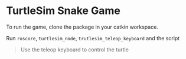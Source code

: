 # TurtleSim Snake Game

To run the game, clone the package in your catkin workspace.

Run `roscore`, `turtlesim_node`, `trutlesim_teleop_keyboard` and the script

> Use the teleop keyboard to control the turtle
